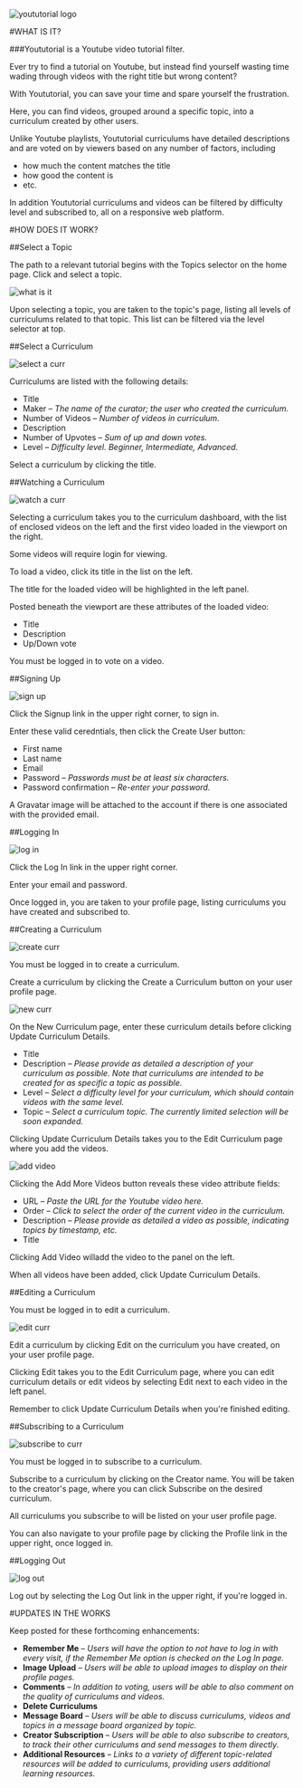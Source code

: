 ![yoututorial logo](https://cloud.githubusercontent.com/assets/17992804/13964571/bfef2748-f040-11e5-99f5-f0d7cac3e079.png)

#WHAT IS IT?

###Yoututorial is a Youtube video tutorial filter.

Ever try to find a tutorial on Youtube, but instead find yourself wasting time wading through videos with the right title but wrong content?

With Yoututorial, you can save your time and spare yourself the frustration.

Here, you can find videos, grouped around a specific topic, into a curriculum created by other users.

Unlike Youtube playlists, Yoututorial curriculums have detailed descriptions and are voted on by viewers based on any number of factors, including 
* how much the content matches the title
* how good the content is
* etc.

In addition Yoututorial curriculums and videos can be filtered by difficulty level and subscribed to, all on a responsive web platform.

#HOW DOES IT WORK?

##Select a Topic

The path to a relevant tutorial begins with the Topics selector on the home page. Click and select a topic.

![what is it](https://cloud.githubusercontent.com/assets/17992804/13971054/723c05de-f063-11e5-8c55-1ee33c7ab928.jpg)

Upon selecting a topic, you are taken to the topic's page, listing all levels of curriculums related to that topic. This list can be filtered via the level selector at top.

##Select a Curriculum

![select a curr](https://cloud.githubusercontent.com/assets/17992804/13971125/f1b21952-f063-11e5-8d97-72b123e7a3f3.jpg)

Curriculums are listed with the following details:
* Title
* Maker – _The name of the curator; the user who created the curriculum._
* Number of Videos – _Number of videos in curriculum._
* Description
* Number of Upvotes – _Sum of up and down votes._
* Level – _Difficulty level. Beginner, Intermediate, Advanced._

Select a curriculum by clicking the title.

##Watching a Curriculum

![watch a curr](https://cloud.githubusercontent.com/assets/17992804/13971166/3c8d895c-f064-11e5-8d4f-a9cf1298d37f.jpg)

Selecting a curriculum takes you to the curriculum dashboard, with the list of enclosed videos on the left and the first video loaded in the viewport on the right.

Some videos will require login for viewing.

To load a video, click its title in the list on the left.

The title for the loaded video will be highlighted in the left panel.

Posted beneath the viewport are these attributes of the loaded video:
* Title
* Description
* Up/Down vote

You must be logged in to vote on a video.

##Signing Up

![sign up](https://cloud.githubusercontent.com/assets/17992804/13971185/7438b23c-f064-11e5-816b-46328df26498.jpg)

Click the Signup link in the upper right corner, to sign in.

Enter these valid ceredntials, then click the Create User button:
* First name
* Last name
* Email
* Password – _Passwords must be at least six characters._
* Password confirmation – _Re-enter your password._

A Gravatar image will be attached to the account if there is one associated with the provided email.

##Logging In

![log in](https://cloud.githubusercontent.com/assets/17992804/13971246/dcffdd2c-f064-11e5-82b2-e459009b3110.jpg)

Click the Log In link in the upper right corner.

Enter your email and password.

Once logged in, you are taken to your profile page, listing curriculums you have created and subscribed to.

##Creating a Curriculum

![create curr](https://cloud.githubusercontent.com/assets/17992804/13971272/3b1307e0-f065-11e5-81c9-cc8512645e64.jpg)

You must be logged in to create a curriculum.

Create a curriculum by clicking the Create a Curriculum button on your user profile page.

![new curr](https://cloud.githubusercontent.com/assets/17992804/13971294/6bd44d80-f065-11e5-8838-b30a3279c7a5.jpg)

On the New Curriculum page, enter these curriculum details before clicking Update Curriculum Details.
* Title
* Description – _Please provide as detailed a description of your curriculum as possible. Note that curriculums are intended to be created for as specific a topic as possible._
* Level – _Select a difficulty level for your curriculum, which should contain videos with the same level._
* Topic – _Select a curriculum topic. The currently limited selection will be soon expanded._

Clicking Update Curriculum Details takes you to the Edit Curriculum page where you add the videos.

![add video](https://cloud.githubusercontent.com/assets/17992804/13971365/18ab871c-f066-11e5-99f6-15c6dc5f05d9.jpg)

Clicking the Add More Videos button reveals these video attribute fields:
* URL – _Paste the URL for the Youtube video here._
* Order – _Click to select the order of the current video in the curriculum._
* Description – _Please provide as detailed a video as possible, indicating topics by timestamp, etc._
* Title

Clicking Add Video willadd the video to the panel on the left.

When all videos have been added, click Update Curriculum Details.

##Editing a Curriculum

You must be logged in to edit a curriculum.

![edit curr](https://cloud.githubusercontent.com/assets/17992804/13971386/3d2b068a-f066-11e5-93aa-e0e93dfb4d52.jpg)

Edit a curriculum by clicking Edit on the curriculum you have created, on your user profile page.

Clicking Edit takes you to the Edit Curriculum page, where you can edit curriculum details or edit videos by selecting Edit next to each video in the left panel.

Remember to click Update Curriculum Details when you're finished editing.

##Subscribing to a Curriculum

![subscribe to curr](https://cloud.githubusercontent.com/assets/17992804/13971575/9540da56-f067-11e5-861f-cb25073b0442.jpg)

You must be logged in to subscribe to a curriculum.

Subscribe to a curriculum by clicking on the Creator name. You will be taken to the creator's page, where you can click Subscribe on the desired curriculum.

All curriculums you subscribe to will be listed on your user profile page.

You can also navigate to your profile page by clicking the Profile link in the upper right, once logged in.

##Logging Out

![log out](https://cloud.githubusercontent.com/assets/17992804/13971603/c0ab8876-f067-11e5-93f7-a92df6355116.jpg)

Log out by selecting the Log Out link in the upper right, if you're logged in.

#UPDATES IN THE WORKS

Keep posted for these forthcoming enhancements:
* __Remember Me__ – _Users will have the option to not have to log in with every visit, if the Remember Me option is checked on the Log In page._
* __Image Upload__ – _Users will be able to upload images to display on their profile pages._
* __Comments__ – _In addition to voting, users will be able to also comment on the quality of curriculums and videos._
* __Delete Curriculums__ 
* __Message Board__ – _Users will be able to discuss curriculums, videos and topics in a message board organized by topic._
* __Creator Subscription__ – _Users will be able to also subscribe to creators, to track their other curriculums and send messages to them directly._
* __Additional Resources__ – _Links to a variety of different topic-related resources will be added to curriculums, providing users additional learning resources._
